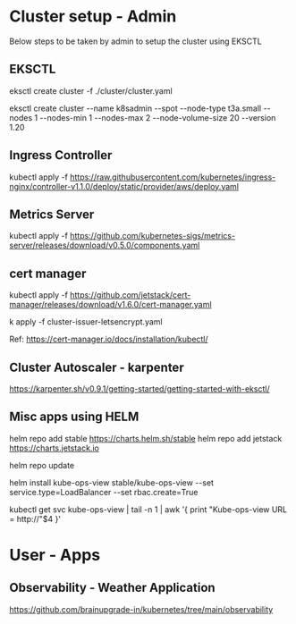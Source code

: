 # Cluster setup - Admin
Below steps to be taken by admin to setup the cluster using EKSCTL

## EKSCTL

eksctl create cluster -f ./cluster/cluster.yaml

eksctl create cluster --name k8sadmin --spot --node-type t3a.small --nodes 1 --nodes-min 1 --nodes-max 2 --node-volume-size 20 --version  1.20

## Ingress Controller
kubectl apply -f https://raw.githubusercontent.com/kubernetes/ingress-nginx/controller-v1.1.0/deploy/static/provider/aws/deploy.yaml


## Metrics Server
kubectl apply -f https://github.com/kubernetes-sigs/metrics-server/releases/download/v0.5.0/components.yaml

## cert manager

kubectl apply -f https://github.com/jetstack/cert-manager/releases/download/v1.6.0/cert-manager.yaml

k apply -f cluster-issuer-letsencrypt.yaml

Ref: https://cert-manager.io/docs/installation/kubectl/

## Cluster Autoscaler - karpenter
https://karpenter.sh/v0.9.1/getting-started/getting-started-with-eksctl/

## Misc apps using HELM

helm repo add stable https://charts.helm.sh/stable
helm repo add jetstack https://charts.jetstack.io

helm repo update

helm install kube-ops-view stable/kube-ops-view --set service.type=LoadBalancer --set rbac.create=True

kubectl get svc kube-ops-view | tail -n 1 | awk '{ print "Kube-ops-view URL = http://"$4 }'

# User - Apps
## Observability - Weather Application
https://github.com/brainupgrade-in/kubernetes/tree/main/observability

